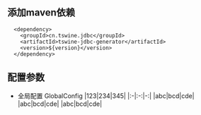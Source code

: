 ## 添加maven依赖
```
  <dependency>
    <groupId>cn.tswine.jdbc</groupId>
    <artifactId>tswine-jdbc-generator</artifactId>
    <version>${version}</version>
  </dependency>
```

## 配置参数
- 全局配置 GlobalConfig
  |123|234|345|
  |:-|:-:|-:|
  |abc|bcd|cde|
  |abc|bcd|cde|
  |abc|bcd|cde|


